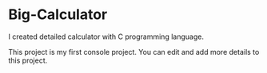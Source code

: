# Big-Calculator
I created detailed calculator with C programming language.

This project is my first console project. You can edit and add more details to this project. 
